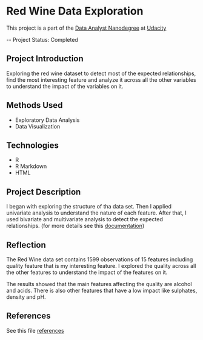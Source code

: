 # Red Wine Data Exploration

This project is a part of the [Data Analyst Nanodegree](https://www.udacity.com/course/data-analyst-nanodegree--nd002) at [Udacity](https://www.udacity.com/)

-- Project Status: Completed

## Project Introduction

Exploring the red wine dataset to detect most of the expected relationships, find the most interesting feature and analyze it across all the other variables to understand the impact of the variables on it.

## Methods Used

- Exploratory Data Analysis
- Data Visualization

## Technologies

- R
- R Markdown
- HTML

## Project Description

I began with exploring the structure of tha data set. Then I applied univariate analysis to understand the nature of each feature. After that, I used bivariate and multivariate analysis to detect the expected relationships. (for more details see this [documentation](https://github.com/eng-dtarek/Red_Wine_Data_Exploration/blob/master/red-wine-data-exploration.html))


## Reflection

The Red Wine data set contains 1599 observations of 15 features including quality feature that is my interesting feature. I explored the quality across all the other features to understand the impact of the features on it.

The results showed that the main features affecting the quality are alcohol and acids. There is also other features that have a low impact like sulphates, density and pH.

## References

See this file [references](https://github.com/eng-dtarek/Red_Wine_Data_Exploration/blob/master/references.txt)
